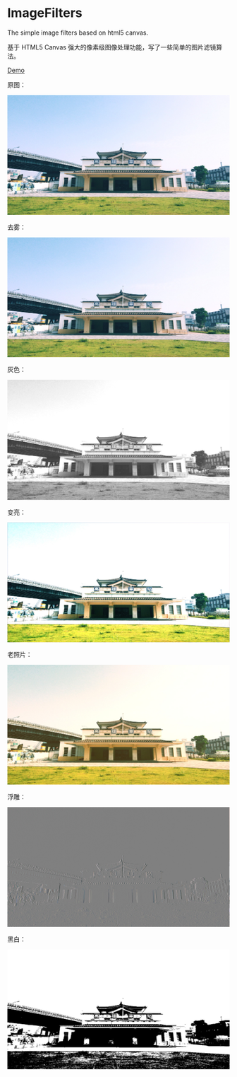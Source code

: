 # ImageFilters
The simple image filters based on html5 canvas.

基于 HTML5 Canvas 强大的像素级图像处理功能，写了一些简单的图片滤镜算法。

[Demo](http://justclear.github.io/ImageFilters)

原图：

![原图](img/1.jpg)

去雾：

![灰色](img/3.jpg)

灰色：

![灰色](img/2.jpg)

变亮：

![灰色](img/4.jpg)

老照片：

![灰色](img/5.jpg)

浮雕：

![灰色](img/6.jpg)

黑白：

![灰色](img/7.jpg)
